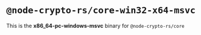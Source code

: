 # `@node-crypto-rs/core-win32-x64-msvc`

This is the **x86_64-pc-windows-msvc** binary for `@node-crypto-rs/core`
